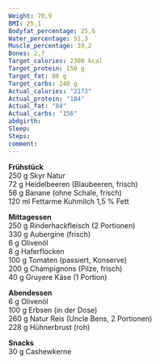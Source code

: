 ```yaml
---
Weight: 70,9
BMI: 25,1
Bodyfat_percentage: 25,6
Water_percentage: 51,3
Muscle_percentage: 39,2
Bones: 2,7
Target_calories: 2300 kcal
Target_protein: 150 g
Target_fat: 80 g
Target_carbs: 240 g
Actual_calories: "2173"
Actual_protein: "184"
Actual_fat: "84"
Actual_carbs: "156"
abdgirth:
Sleep:
Steps:
comment:
---
```


**Frühstück**  
250 g Skyr Natur  
72 g Heidelbeeren (Blaubeeren, frisch)  
56 g Banane (ohne Schale, frisch)  
120 ml Fettarme Kuhmilch 1,5 % Fett  

**Mittagessen**  
250 g Rinderhackfleisch (2 Portionen)  
330 g Aubergine (frisch)  
6 g Olivenöl  
8 g Haferflocken  
100 g Tomaten (passiert, Konserve)  
200 g Champignons (Pilze, frisch)  
40 g Gruyere Käse (1 Portion)  

**Abendessen**  
6 g Olivenöl  
100 g Erbsen (in der Dose)  
260 g Natur Reis (Uncle Bens, 2 Portionen)  
228 g Hühnerbrust (roh)  

**Snacks**  
30 g Cashewkerne